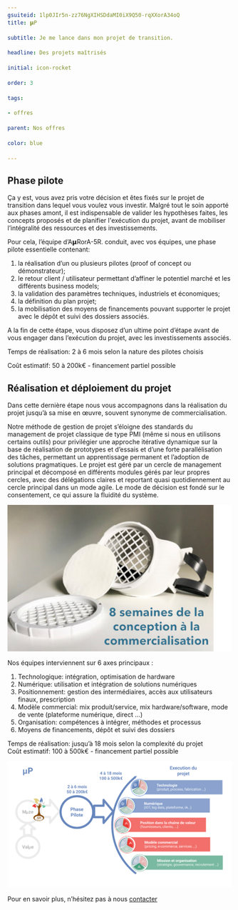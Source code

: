 ```yaml
---
gsuiteid: 1lp0JIr5n-zz76NgXIHSDdaMI0iX9Q50-rqXXorA34oQ
title: 𝝻P

subtitle: Je me lance dans mon projet de transition.

headline: Des projets maîtrisés

initial: icon-rocket

order: 3

tags:

- offres

parent: Nos offres

color: blue

---
```


Phase pilote
------------

Ça y est, vous avez pris votre décision et êtes fixés sur le projet de transition dans lequel vous voulez vous investir. Malgré tout le soin apporté aux phases amont, il est indispensable de valider les hypothèses faites, les concepts proposés et de planifier l'exécution du projet, avant de mobiliser l’intégralité des ressources et des investissements.

Pour cela, l’équipe d’A𝝻RorA-5R. conduit, avec vos équipes, une phase pilote essentielle contenant:


1. la réalisation d’un ou plusieurs pilotes (proof of concept ou démonstrateur);
2. le retour client / utilisateur permettant d’affiner le potentiel marché et les différents business models;
3. la validation des paramètres techniques, industriels et économiques;
4. la définition du plan projet;
5. la mobilisation des moyens de financements pouvant supporter le projet avec le dépôt et suivi des dossiers associés.

A la fin de cette étape, vous disposez d’un ultime point d’étape avant de vous engager dans l’exécution du projet, avec les investissements associés.

Temps de réalisation: 2 à 6 mois selon la nature des pilotes choisis

Coût estimatif: 50 à 200k€ - financement partiel possible

Réalisation et déploiement du projet
------------------------------------

Dans cette dernière étape nous vous accompagnons dans la réalisation du projet jusqu’à sa mise en œuvre, souvent synonyme de commercialisation.

Notre méthode de gestion de projet s’éloigne des standards du management de projet classique de type PMI (même si nous en utilisons certains outils) pour privilégier une approche itérative dynamique sur la base de réalisation de prototypes et d’essais et d’une forte parallélisation des tâches, permettant un apprentissage permanent et l’adoption de solutions pragmatiques. Le projet est géré par un cercle de management principal et décomposé en différents modules gérés par leur propres cercles, avec des délégations claires et reportant quasi quotidiennement au cercle principal dans un mode agile. Le mode de décision est fondé sur le consentement, ce qui assure la fluidité du système.

![](images/image1.png)

Nos équipes interviennent sur 6 axes principaux :


1. Technologique: intégration, optimisation de hardware
2. Numérique: utilisation et intégration de solutions numériques
3. Positionnement: gestion des intermédiaires, accès aux utilisateurs finaux, prescription
4. Modèle commercial: mix produit/service, mix hardware/software, mode de vente (plateforme numérique, direct …)
5. Organisation: compétences à intégrer, méthodes et processus
6. Moyens de financements, dépôt et suivi des dossiers

Temps de réalisation: jusqu’à 18 mois selon la complexité du projet  
Coût estimatif: 100 à 500k€ - financement partiel possible

![](images/image2.png)

Pour en savoir plus, n’hésitez pas à nous [contacter](https://aurora-5r.fr/pages/Contact)

 

